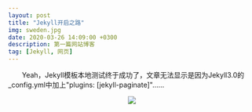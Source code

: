```yaml
---
layout: post
title: "Jekyll开启之路"
img: sweden.jpg 
date: 2020-03-26 14:09:00 +0300
description: 第一篇网站博客 
tag: [Jekyll, 网页]
---
```

<p style="text-indent:2em">Yeah，Jekyll模板本地测试终于成功了，文章无法显示是因为Jekyll3.0的_config.yml中加上"plugins: [jekyll-paginate]"……</p>
<div align="center">
	<img src="https://wangzhi107.github.io/assets/img/ShangHai-Ironman.jpg"/>
</div>
